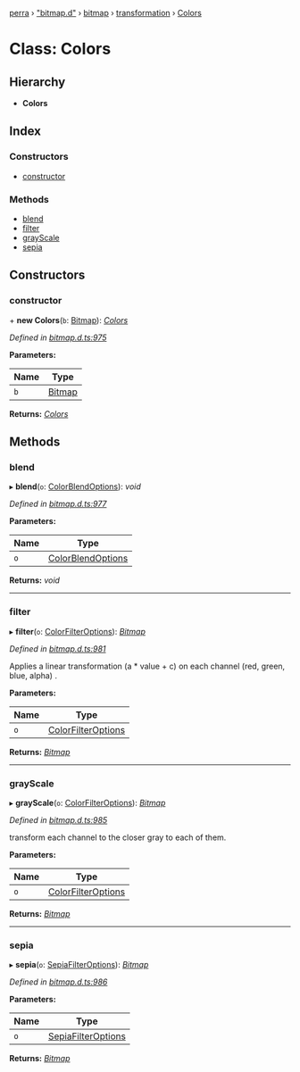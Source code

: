[perra](../README.md) › ["bitmap.d"](../modules/_bitmap_d_.md) › [bitmap](../modules/_bitmap_d_.bitmap.md) › [transformation](../modules/_bitmap_d_.bitmap.transformation.md) › [Colors](_bitmap_d_.bitmap.transformation.colors.md)

# Class: Colors

## Hierarchy

* **Colors**

## Index

### Constructors

* [constructor](_bitmap_d_.bitmap.transformation.colors.md#constructor)

### Methods

* [blend](_bitmap_d_.bitmap.transformation.colors.md#blend)
* [filter](_bitmap_d_.bitmap.transformation.colors.md#filter)
* [grayScale](_bitmap_d_.bitmap.transformation.colors.md#grayscale)
* [sepia](_bitmap_d_.bitmap.transformation.colors.md#sepia)

## Constructors

###  constructor

\+ **new Colors**(`b`: [Bitmap](../interfaces/_bitmap_d_.bitmap.bitmap.md)): *[Colors](_bitmap_d_.bitmap.transformation.colors.md)*

*Defined in [bitmap.d.ts:975](https://github.com/cancerberoSgx/bitmap/blob/201d0f4/perra/src/bitmap.d.ts#L975)*

**Parameters:**

Name | Type |
------ | ------ |
`b` | [Bitmap](../interfaces/_bitmap_d_.bitmap.bitmap.md) |

**Returns:** *[Colors](_bitmap_d_.bitmap.transformation.colors.md)*

## Methods

###  blend

▸ **blend**(`o`: [ColorBlendOptions](../modules/_bitmap_d_.bitmap.transformation.md#colorblendoptions)): *void*

*Defined in [bitmap.d.ts:977](https://github.com/cancerberoSgx/bitmap/blob/201d0f4/perra/src/bitmap.d.ts#L977)*

**Parameters:**

Name | Type |
------ | ------ |
`o` | [ColorBlendOptions](../modules/_bitmap_d_.bitmap.transformation.md#colorblendoptions) |

**Returns:** *void*

___

###  filter

▸ **filter**(`o`: [ColorFilterOptions](../modules/_bitmap_d_.bitmap.transformation.md#colorfilteroptions)): *[Bitmap](../interfaces/_bitmap_d_.bitmap.bitmap.md)*

*Defined in [bitmap.d.ts:981](https://github.com/cancerberoSgx/bitmap/blob/201d0f4/perra/src/bitmap.d.ts#L981)*

Applies a linear transformation (a * value + c) on each channel (red, green, blue, alpha) .

**Parameters:**

Name | Type |
------ | ------ |
`o` | [ColorFilterOptions](../modules/_bitmap_d_.bitmap.transformation.md#colorfilteroptions) |

**Returns:** *[Bitmap](../interfaces/_bitmap_d_.bitmap.bitmap.md)*

___

###  grayScale

▸ **grayScale**(`o`: [ColorFilterOptions](../modules/_bitmap_d_.bitmap.transformation.md#colorfilteroptions)): *[Bitmap](../interfaces/_bitmap_d_.bitmap.bitmap.md)*

*Defined in [bitmap.d.ts:985](https://github.com/cancerberoSgx/bitmap/blob/201d0f4/perra/src/bitmap.d.ts#L985)*

transform each channel to the closer gray to each of them.

**Parameters:**

Name | Type |
------ | ------ |
`o` | [ColorFilterOptions](../modules/_bitmap_d_.bitmap.transformation.md#colorfilteroptions) |

**Returns:** *[Bitmap](../interfaces/_bitmap_d_.bitmap.bitmap.md)*

___

###  sepia

▸ **sepia**(`o`: [SepiaFilterOptions](../modules/_bitmap_d_.bitmap.transformation.md#sepiafilteroptions)): *[Bitmap](../interfaces/_bitmap_d_.bitmap.bitmap.md)*

*Defined in [bitmap.d.ts:986](https://github.com/cancerberoSgx/bitmap/blob/201d0f4/perra/src/bitmap.d.ts#L986)*

**Parameters:**

Name | Type |
------ | ------ |
`o` | [SepiaFilterOptions](../modules/_bitmap_d_.bitmap.transformation.md#sepiafilteroptions) |

**Returns:** *[Bitmap](../interfaces/_bitmap_d_.bitmap.bitmap.md)*

